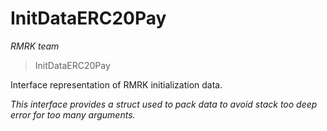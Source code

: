 # InitDataERC20Pay

*RMRK team*

> InitDataERC20Pay

Interface representation of RMRK initialization data.

*This interface provides a struct used to pack data to avoid stack too deep error for too many arguments.*



